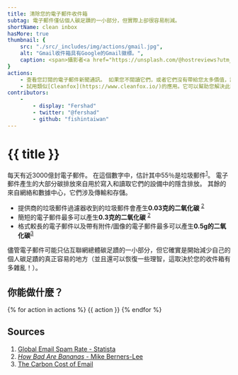 ```yaml
---
title: 清除您的電子郵件收件箱
subtag: 電子郵件僅佔個人碳足蹟的一小部分，但實際上卻很容易削減。
shortName: clean inbox
hasMore: true
thumbnail: { 
    src: "./src/_includes/img/actions/gmail.jpg", 
    alt: "Gmail收件箱具有Google的Gmail徽標。",
    caption: <span>攝影者<a href="https://unsplash.com/@hostreviews?utm_source=unsplash&amp;utm_medium=referral&amp;utm_content=creditCopyText">Stephen Phillips - Hostreviews.co.uk</a>在<a href="https://unsplash.com/s/photos/email?utm_source=unsplash&amp;utm_medium=referral&amp;utm_content=creditCopyText">Unsplash</a></span>
}
actions:
    - 查看您訂閱的電子郵件新聞通訊。 如果您不閱讀它們，或者它們沒有帶給您太多價值，請取消訂閱。
    - 試用類似[Cleanfox](https://www.cleanfox.io/)的應用。它可以幫助您解決此問題，並讓您了解正在節省的二氧化碳量。
contributors:
    - 
        - display: "Fershad"
        - twitter: "@fershad"
        - github: "fishintaiwan"
---
```


# {{ title }}
每天有近3000億封電子郵件。 在這個數字中，估計其中55％是垃圾郵件<sup>[1][1]</sup>。 電子郵件產生的大部分碳排放來自用於寫入和讀取它們的設備中的隱含排放。 其餘的來自網絡和數據中心，它們涉及傳輸和存儲。

- 提供商的垃圾郵件過濾器收到的垃圾郵件會產生**0.03克的二氧化碳** <sup>[2][2]</sup>
- 簡短的電子郵件最多可以產生**0.3克的二氧化碳** <sup>[2][2]</sup>
- 格式較長的電子郵件以及帶有附件/圖像的電子郵件最多可以產生**0.5g的二氧化碳**<sup>[3][3]</sup>

儘管電子郵件可能只佔互聯網總體碳足蹟的一小部分，但它確實是開始減少自己的個人碳足蹟的真正容易的地方（並且還可以恢復一些理智，這取決於您的收件箱有多雜亂！）。

<div class="action-cta card" data-spaced>
<div class="card--content">
<h2>
    你能做什麼？
</h2>
{% for action in actions %}
{{ action }}
{% endfor %}
</div>
</div>

## Sources
1. [Global Email Spam Rate - Statista][1]
2. [*How Bad Are Bananas* - Mike Berners-Lee][2]
3. [The Carbon Cost of Email][3]

[1]:https://www.statista.com/statistics/270899/global-e-mail-spam-rate/
[2]:https://www.howbadarebananas.com
[3]:https://carbonliteracy.com/the-carbon-cost-of-an-email/
